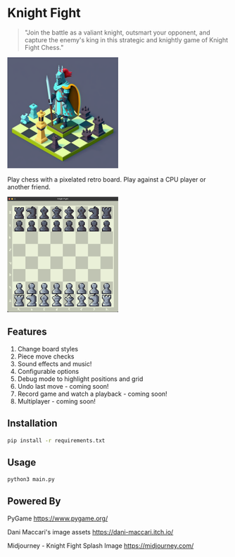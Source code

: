 # Knight Fight

> "Join the battle as a valiant knight, outsmart your opponent, and capture the enemy's king in this strategic and knightly game of Knight Fight Chess."

<img src="https://raw.githubusercontent.com/intothevoid/knightfight/main/assets/logo.png" width="50%" height="50%"></img>

Play chess with a pixelated retro board. Play against a CPU player or another friend.

<img src="https://raw.githubusercontent.com/intothevoid/knightfight/main/assets/sshot.png" width="50%" height="50%"></img>

## Features
1. Change board styles
2. Piece move checks
3. Sound effects and music!
4. Configurable options
5. Debug mode to highlight positions and grid
3. Undo last move - coming soon!
4. Record game and watch a playback - coming soon!
5. Multiplayer - coming soon!

## Installation

```bash
pip install -r requirements.txt
```

## Usage

```bash
python3 main.py
```

## Powered By

PyGame https://www.pygame.org/

Dani Maccari's image assets https://dani-maccari.itch.io/

Midjourney - Knight Fight Splash Image https://midjourney.com/

